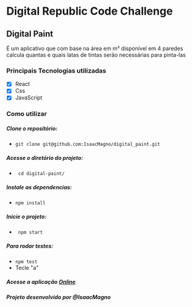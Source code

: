 # Digital Republic Code Challenge

## Digital Paint

É um aplicativo que com base na área em m² disponível em 4 paredes calcula quantas e quais latas de tintas serão necessárias para pinta-las

### Principais Tecnologias utilizadas

- [x] React
- [x] Css
- [x] JavaScript

### Como utilizar

##### Clone o repositório:
- ```git clone git@github.com:IsaacMagno/digital_paint.git ```

##### Acesse o diretório do projeto:
- ``` cd digital-paint/```

##### Instale as dependencias:
- ```npm install```

##### Inicie o projeto:

- ``` npm start```

##### Para rodar testes:

- ``` npm test ```
- Tecle "a"

##### Acesse a aplicação <a href="https://digital-paint.herokuapp.com/">Online</a>

##### Projeto desenvolvido por @IsaacMagno
